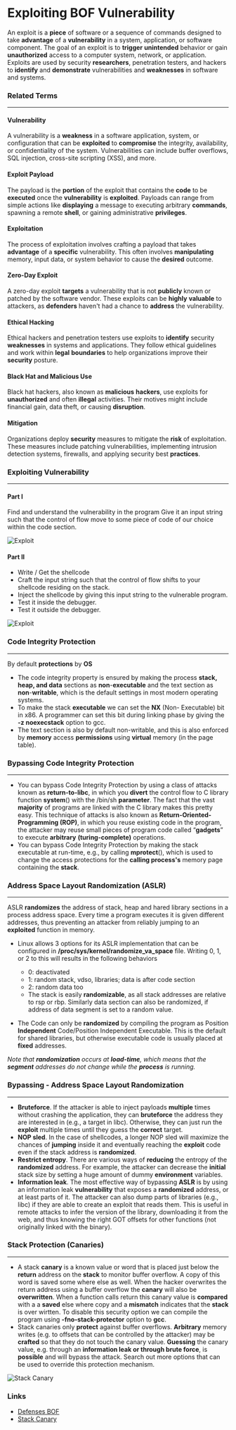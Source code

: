 # Exploiting BOF Vulnerability

An exploit is a **piece** of software or a sequence of commands designed to take **advantage** of a **vulnerability** in a system, application, or software component. The goal of an exploit is to **trigger** **unintended** behavior or gain **unauthorized** access to a computer system, network, or application. Exploits are used by security **researchers**, penetration testers, and hackers to **identify** and **demonstrate** vulnerabilities and **weaknesses** in software and systems.

### Related Terms

---

#### Vulnerability

A vulnerability is a **weakness** in a software application, system, or configuration that can be **exploited** to **compromise** the integrity, availability, or confidentiality of the system. Vulnerabilities can include buffer overflows, SQL injection, cross-site scripting (XSS), and more.

#### Exploit Payload

The payload is the **portion** of the exploit that contains the **code** to be **executed** once the **vulnerability** is **exploited**. Payloads can range from simple actions like **displaying** a message to executing arbitrary **commands**, spawning a remote **shell**, or gaining administrative **privileges**.

#### Exploitation

The process of exploitation involves crafting a payload that takes **advantage** of a **specific** vulnerability. This often involves **manipulating** memory, input data, or system behavior to cause the **desired** outcome.

#### Zero-Day Exploit

A zero-day exploit **targets** a vulnerability that is not **publicly** known or patched by the software vendor. These exploits can be **highly** **valuable** to attackers, as **defenders** haven't had a chance to **address** the vulnerability.

#### Ethical Hacking

Ethical hackers and penetration testers use exploits to **identify** security **weaknesses** in systems and applications. They follow ethical guidelines and work within **legal** **boundaries** to help organizations improve their **security** posture.

#### Black Hat and Malicious Use

Black hat hackers, also known as **malicious** **hackers**, use exploits for **unauthorized** and often **illegal** activities. Their motives might include financial gain, data theft, or causing **disruption**.

#### Mitigation

Organizations deploy **security** measures to mitigate the **risk** of exploitation. These measures include patching vulnerabilities, implementing intrusion detection systems, firewalls, and applying security best **practices**.

### Exploiting Vulnerability

---

#### Part I

Find and understand the vulnerability in the program
Give it an input string such that the control of flow move to some
piece of code of our choice within the code section.

![Exploit](../img/exploit.png)

#### Part II

- Write / Get the shellcode
- Craft the input string such that the control of flow shifts to your
shellcode residing on the stack.
- Inject the shellcode by giving this input string to the vulnerable program.
- Test it inside the debugger.
- Test it outside the debugger.

![Exploit](../img/exploit2.png)


### Code Integrity Protection

---

By default **protections** by **OS**

- The code integrity property is ensured by making the process
**stack, heap, and data** sections as **non**-**executable** and the text
section as **non**-**writable**, which is the default settings in most
modern operating systems.
- To make the stack **executable** we can set the **NX** (Non-
Executable) bit in x86. A programmer can set this bit during
linking phase by giving the **-z noexecstack** option to gcc.
- The text section is also by default non-writable, and this is also
enforced by **memory** access **permissions** using **virtual** memory (in
the page table).

### Bypassing Code Integrity Protection

---

- You can bypass Code Integrity Protection by using a class of
attacks known as **return-to-libc**, in which you **divert** the
control flow to C library function **system**() with the /bin/sh
**parameter**. The fact that the vast **majority** of programs are linked
with the C library makes this pretty easy. This technique of
attacks is also known as **Return-Oriented-Programming (ROP)**, in
which you reuse existing code in the program, the attacker may
reuse small pieces of program code called “**gadgets**” to execute
**arbitrary** **(turing-complete)** operations.
- You can bypass Code Integrity Protection by making the stack
executable at run-time, e.g., by calling **mprotect**(), which is
used to change the access protections for the **calling process's**
memory page containing the **stack**.

### Address Space Layout Randomization (ASLR)

---

ASLR **randomizes** the address of stack, heap and hared library sections in a
process address space. Every time a program executes it is given different
addresses, thus preventing an attacker from reliably jumping to an **exploited**
function in memory.

- Linux allows 3 options for its ASLR implementation that can be configured
in **/proc/sys/kernel/randomize_va_space** file. Writing 0, 1, or
2 to this will results in the following behaviors
  - 0: deactivated
  - 1: random stack, vdso, libraries; data is after code section
  - 2: random data too
  - The stack is easily **randomizable**, as all stack addresses are relative to rsp or rbp. Similarly data section can also be randomized, if address of data segment is set to a random value.
  
- The Code can only be **randomized** by compiling the program as Position
**Independent** Code/Position Independent Executable. This is the default for
shared libraries, but otherwise executable code is usually placed at **fixed**
addresses. 

*Note that **randomization** occurs at **load-time**, which means that the **segment** addresses do not change while the **process** is running.*

### Bypassing - Address Space Layout Randomization

---

- **Bruteforce**. If the attacker is able to inject payloads **multiple** times without
crashing the application, they can **bruteforce** the address they are interested
in (e.g., a target in libc). Otherwise, they can just run the **exploit** multiple
times until they guess the **correct** target.
- **NOP sled**. In the case of shellcodes, a longer NOP sled will maximize the
chances of **jumping** inside it and eventually reaching the **exploit** code even if
the stack address is **randomized**.
- **Restrict entropy**. There are various ways of **reducing** the entropy of the
**randomized** address. For example, the attacker can decrease the **initial** stack
size by setting a huge amount of dummy **environment** variables.
- **Information leak**. The most effective way of bypassing **ASLR** is by using
an information leak **vulnerability** that exposes a **randomized** address, or at
least parts of it. The attacker can also dump parts of libraries (e.g., libc) if
they are able to create an exploit that reads them. This is useful in remote
attacks to infer the version of the library, downloading it from the web, and
thus knowing the right GOT offsets for other functions (not originally linked
with the binary).

### Stack Protection (Canaries)

---

- A stack **canary** is a known value or word that is placed just below the **return**
address on the **stack** to monitor buffer overflow. A copy of this word is
saved some where else as well. When the hacker overwrites the return
address using a buffer overflow the **canary** will also be **overwritten**. When a
function calls return this canary value is **compared** with a a **saved** else where copy and a **mismatch** indicates that the **stack** is over wirtten. To disable this security option we can compile the program using **-fno-stack-protector** option to **gcc**.
- Stack canaries only **protect** against buffer overflows. **Arbitrary** memory
writes (e.g. to offsets that can be controlled by the attacker) may be **crafted**
so that they do not touch the canary value. **Guessing** the canary value, e.g.
through an **information leak or through brute force**, is **possible** and will
bypass the attack. Search out more options that can be used to override
this protection mechanism.

![Stack Canary](../img/canary.png)

### Links

- [Defenses BOF](https://cseweb.ucsd.edu/classes/wi22/cse127-a/scribenotes/3-bufferoverflowdefenses-notes.pdf)
- [Stack Canary](https://edk2-docs.gitbook.io/a-tour-beyond-bios-mitigate-buffer-overflow-in-ue/stack_canaries)
